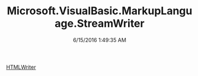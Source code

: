 ﻿---
title: Microsoft.VisualBasic.MarkupLanguage.StreamWriter
date: 6/15/2016 1:49:35 AM
---

[HTMLWriter](T-Microsoft.VisualBasic.MarkupLanguage.StreamWriter.HTMLWriter.html)
